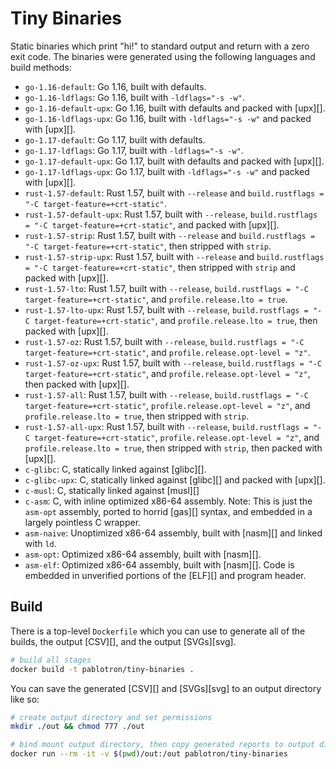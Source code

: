 # Tiny Binaries

Static binaries which print "hi!" to standard output and return
with a zero exit code.  The binaries were generated using the following
languages and build methods:

* `go-1.16-default`: Go 1.16, built with defaults.
* `go-1.16-ldflags`: Go 1.16, built with `-ldflags="-s -w"`.
* `go-1.16-default-upx`: Go 1.16, built with defaults and packed with [upx][].
* `go-1.16-ldflags-upx`: Go 1.16, built with `-ldflags="-s -w"` and packed with [upx][].
* `go-1.17-default`: Go 1.17, built with defaults.
* `go-1.17-ldflags`: Go 1.17, built with `-ldflags="-s -w"`.
* `go-1.17-default-upx`: Go 1.17, built with defaults and packed with [upx][].
* `go-1.17-ldflags-upx`: Go 1.17, built with `-ldflags="-s -w"` and packed with [upx][].
* `rust-1.57-default`: Rust 1.57, built with `--release` and `build.rustflags = "-C target-feature=+crt-static"`.
* `rust-1.57-default-upx`: Rust 1.57, built with `--release`, `build.rustflags = "-C target-feature=+crt-static"`, and packed with [upx][].
* `rust-1.57-strip`: Rust 1.57, built with `--release` and `build.rustflags = "-C target-feature=+crt-static"`, then stripped with `strip`.
* `rust-1.57-strip-upx`: Rust 1.57, built with `--release` and `build.rustflags = "-C target-feature=+crt-static"`, then stripped with `strip` and packed with [upx][].
* `rust-1.57-lto`: Rust 1.57, built with `--release`, `build.rustflags = "-C target-feature=+crt-static"`, and `profile.release.lto = true`.
* `rust-1.57-lto-upx`: Rust 1.57, built with `--release`, `build.rustflags = "-C target-feature=+crt-static"`, and `profile.release.lto = true`, then packed with [upx][].
* `rust-1.57-oz`: Rust 1.57, built with `--release`, `build.rustflags = "-C target-feature=+crt-static"`, and `profile.release.opt-level = "z"`.
* `rust-1.57-oz-upx`: Rust 1.57, built with `--release`, `build.rustflags = "-C target-feature=+crt-static"`, and `profile.release.opt-level = "z"`, then packed with [upx][].
* `rust-1.57-all`: Rust 1.57, built with `--release`, `build.rustflags = "-C target-feature=+crt-static"`, `profile.release.opt-level = "z"`, and `profile.release.lto = true`, then stripped with `strip`.
* `rust-1.57-all-upx`: Rust 1.57, built with `--release`, `build.rustflags = "-C target-feature=+crt-static"`, `profile.release.opt-level = "z"`, and `profile.release.lto = true`, then stripped with `strip`, then packed with [upx][].
* `c-glibc`: C, statically linked against [glibc][].
* `c-glibc-upx`: C, statically linked against [glibc][] and packed with [upx][].
* `c-musl`: C, statically linked against [musl][]
* `c-asm`: C, with inline optimized x86-64 assembly.  Note: This is just the `asm-opt` assembly, ported to horrid [gas][] syntax, and embedded in a largely pointless C wrapper.
* `asm-naive`: Unoptimized x86-64 assembly, built with [nasm][] and linked with `ld`.
* `asm-opt`: Optimized x86-64 assembly, built with [nasm][].
* `asm-elf`: Optimized x86-64 assembly, built with [nasm][].  Code is embedded in unverified portions of the [ELF][] and program header.

## Build

There is a top-level `Dockerfile` which you can use to generate all
of the builds, the output [CSV][], and the output [SVGs][svg].

```sh
# build all stages
docker build -t pablotron/tiny-binaries .
```

You can save the generated [CSV][] and [SVGs][svg] to an output
directory like so:

```sh
# create output directory and set permissions
mkdir ./out && chmod 777 ./out

# bind mount output directory, then copy generated reports to output directory
docker run --rm -it -v $(pwd)/out:/out pablotron/tiny-binaries
```
